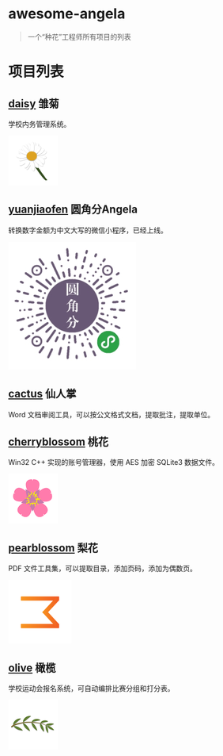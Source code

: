 # awesome-angela

> 一个“种花”工程师所有项目的列表


# 项目列表


## [daisy](https://github.com/angela-1/daisy) 雏菊

学校内务管理系统。

![daisy](./assets/daisy.png)



## [yuanjiaofen](https://github.com/angela-1/yuanjiaofen) 圆角分Angela

转换数字金额为中文大写的微信小程序，已经上线。

![yuanjiaofen](./assets/yuanjiaofen.png)


## [cactus](https://github.com/angela-1/cactus) 仙人掌

Word 文档审阅工具，可以按公文格式文档，提取批注，提取单位。


## [cherryblossom](https://github.com/angela-1/cherryblossom) 桃花

Win32 C++ 实现的账号管理器，使用 AES 加密 SQLite3 数据文件。

![cherryblossom](./assets/cherryblossom.png)



## [pearblossom](https://github.com/angela-1/pearblossom) 梨花

PDF 文件工具集，可以提取目录，添加页码，添加为偶数页。

![pearblossom](./assets/pearblossom.png)


## [olive](https://github.com/angela-1/olive) 橄榄

学校运动会报名系统，可自动编排比赛分组和打分表。

![olive](./assets/olive.png)





